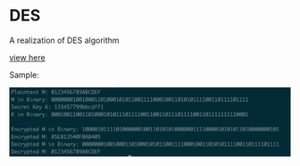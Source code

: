 # DES
A realization of DES algorithm

[view here](http://louie.link/Miscellaneous/Miscellaneous/des/)



Sample:

![](https://github.com/louiehuang/DES/blob/master/demo.png)



